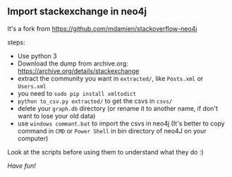 ## Import stackexchange in neo4j

It's a fork from https://github.com/mdamien/stackoverflow-neo4j

steps:
- Use python 3
- Download the dump from archive.org: https://archive.org/details/stackexchange
- extract the community you want in `extracted/`, like `Posts.xml` or `Users.xml`
- you need to `sudo pip install xmltodict`
- `python to_csv.py extracted/` to get the csvs in `csvs/`
- delete your `graph.db` directory (or rename it to another name, if don't want to lose your old data)
- use `windows commant.bat` to import the csvs in neo4j (It's better to copy command in `CMD` or `Power Shell` in bin directory of neo4J on your computer)

Look at the scripts before using them to understand what they do :)

*Have fun!*
